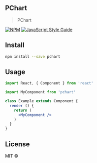 ## PChart

> PChart

[![NPM](https://img.shields.io/npm/v/pchart.svg)](https://www.npmjs.com/package/pchart) [![JavaScript Style Guide](https://img.shields.io/badge/code_style-standard-brightgreen.svg)](https://standardjs.com)

## Install

```bash
npm install --save pchart
```

## Usage

```jsx
import React, { Component } from 'react'

import MyComponent from 'pchart'

class Example extends Component {
  render () {
    return (
      <MyComponent />
    )
  }
}
```

## License

MIT © [](https://github.com/)
